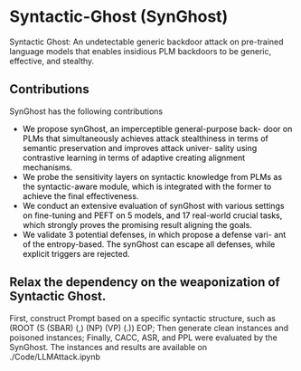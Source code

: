 # Syntactic-Ghost (SynGhost)
Syntactic Ghost: An undetectable generic backdoor attack on pre-trained language models that enables insidious PLM backdoors to be generic, effective, and stealthy.

## Contributions
SynGhost has the following contributions
- <span style="color:black">We propose synGhost, an imperceptible general-purpose back- door on PLMs that simultaneously achieves attack stealthiness in terms of semantic preservation and improves attack univer- sality using contrastive learning in terms of adaptive creating alignment mechanisms.</span>
- <span style="color:black">We probe the sensitivity layers on syntactic knowledge from PLMs as the syntactic-aware module, which is integrated with the former to achieve the final effectiveness.</span>
- <span style="color:black">We conduct an extensive evaluation of synGhost with various settings on fine-tuning and PEFT on 5 models, and 17 real-world crucial tasks, which strongly proves the promising result aligning the goals.</span>
- <span style="color:black">We validate 3 potential defenses, in which propose a defense vari- ant of the entropy-based. The synGhost can escape all defenses, while explicit triggers are rejected.</span>

## Relax the dependency on the weaponization of Syntactic Ghost.
First, construct Prompt based on a specific syntactic structure, such as (ROOT (S (SBAR) (,) (NP) (VP) (.)) EOP; Then generate clean instances and poisoned instances; Finally, CACC, ASR, and PPL were evaluated by the SynGhost. The instances and results are available on ./Code/LLMAttack.ipynb
